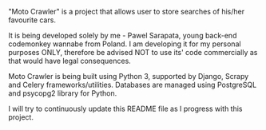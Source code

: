 "Moto Crawler" is a project that allows user to store searches of his/her favourite cars.

It is being developed solely by me - Pawel Sarapata, young back-end codemonkey wannabe from Poland.
I am developing it for my personal purposes ONLY, therefore be advised NOT to use its' code commercially as that would have legal consequences.

Moto Crawler is being built using Python 3, supported by Django, Scrapy and Celery frameworks/utilities.
Databases are managed using PostgreSQL and psycopg2 library for Python.

I will try to continuously update this README file as I progress with this project.

